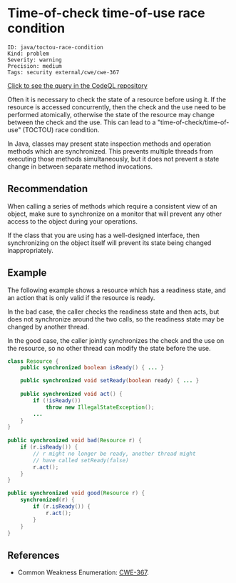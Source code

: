 # Time-of-check time-of-use race condition

```
ID: java/toctou-race-condition
Kind: problem
Severity: warning
Precision: medium
Tags: security external/cwe/cwe-367

```
[Click to see the query in the CodeQL repository](https://github.com/github/codeql/tree/main/java/ql/src/Security/CWE/CWE-367/TOCTOURace.ql)

Often it is necessary to check the state of a resource before using it. If the resource is accessed concurrently, then the check and the use need to be performed atomically, otherwise the state of the resource may change between the check and the use. This can lead to a "time-of-check/time-of-use" (TOCTOU) race condition.

In Java, classes may present state inspection methods and operation methods which are synchronized. This prevents multiple threads from executing those methods simultaneously, but it does not prevent a state change in between separate method invocations.


## Recommendation
When calling a series of methods which require a consistent view of an object, make sure to synchronize on a monitor that will prevent any other access to the object during your operations.

If the class that you are using has a well-designed interface, then synchronizing on the object itself will prevent its state being changed inappropriately.


## Example
The following example shows a resource which has a readiness state, and an action that is only valid if the resource is ready.

In the bad case, the caller checks the readiness state and then acts, but does not synchronize around the two calls, so the readiness state may be changed by another thread.

In the good case, the caller jointly synchronizes the check and the use on the resource, so no other thread can modify the state before the use.


```java
class Resource {
	public synchronized boolean isReady() { ... }

	public synchronized void setReady(boolean ready) { ... }
	
	public synchronized void act() { 
		if (!isReady())
			throw new IllegalStateException();
		...
	}
}
	
public synchronized void bad(Resource r) {
	if (r.isReady()) {
		// r might no longer be ready, another thread might
		// have called setReady(false)
		r.act();
	}
}

public synchronized void good(Resource r) {
	synchronized(r) {
		if (r.isReady()) {
			r.act();
		}
	}
}
```

## References
* Common Weakness Enumeration: [CWE-367](https://cwe.mitre.org/data/definitions/367.html).
